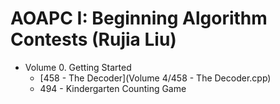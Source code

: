 # AOAPC I: Beginning Algorithm Contests (Rujia Liu)

* Volume 0. Getting Started
    - [458 - The Decoder](Volume 4/458 - The Decoder.cpp)
    - 494 - Kindergarten Counting Game

